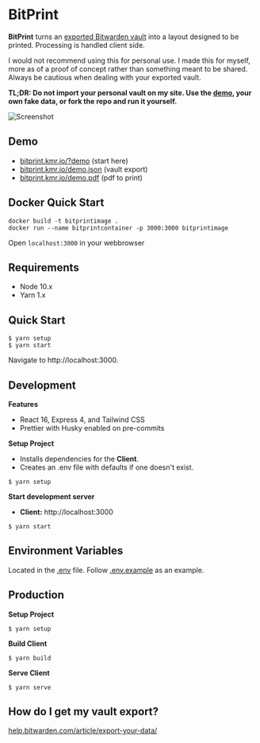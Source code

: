 # BitPrint

**BitPrint** turns an [exported Bitwarden vault](https://help.bitwarden.com/article/export-your-data/) into a layout designed to be printed. Processing is handled client side.

I would not recommend using this for personal use. I made this for myself, more as of a proof of concept rather than something meant to be shared. Always be cautious when dealing with your exported vault.

**TL;DR: Do not import your personal vault on my site. Use the [demo](https://bitprint.kmr.io/?demo), your own fake data, or fork the repo and run it yourself.**

![Screenshot](.github/screenshot.png)

## Demo

- [bitprint.kmr.io/?demo](https://bitprint.kmr.io/?demo) (start here)
- [bitprint.kmr.io/demo.json](https://bitprint.kmr.io/demo.json) (vault export)
- [bitprint.kmr.io/demo.pdf](https://bitprint.kmr.io/demo.pdf) (pdf to print)

## Docker Quick Start
```
docker build -t bitprintimage .
docker run --name bitprintcontainer -p 3000:3000 bitprintimage
```
Open `localhost:3000` in your webbrowser

## Requirements

- Node 10.x
- Yarn 1.x

## Quick Start

```
$ yarn setup
$ yarn start
```

Navigate to http://localhost:3000.

## Development

**Features**

- React 16, Express 4, and Tailwind CSS
- Prettier with Husky enabled on pre-commits

**Setup Project**

- Installs dependencies for the **Client**.
- Creates an .env file with defaults if one doesn't exist.

```
$ yarn setup
```

**Start development server**

- **Client:** http://localhost:3000

```
$ yarn start
```

## Environment Variables

Located in the [.env](.env) file. Follow [.env.example](.env.example) as an example.

## Production

**Setup Project**

```
$ yarn setup
```

**Build Client**

```
$ yarn build
```

**Serve Client**

```
$ yarn serve
```

## How do I get my vault export?

[help.bitwarden.com/article/export-your-data/](https://help.bitwarden.com/article/export-your-data/)
